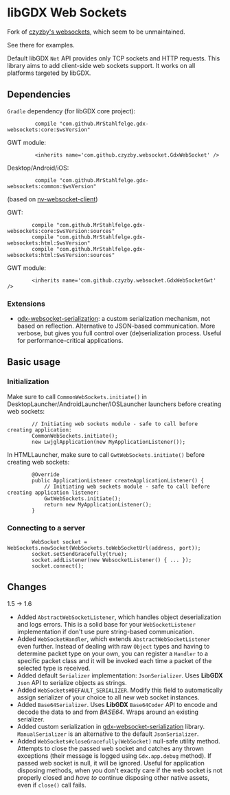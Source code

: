 # libGDX Web Sockets

Fork of [czyzby's websockets](https://github.com/czyzby/gdx-lml/tree/master/websocket), which seem to be unmaintained.

See there for examples.

Default libGDX `Net` API provides only TCP sockets and HTTP requests. This library aims to add client-side web sockets support.
It works on all platforms targeted by libGDX.

## Dependencies
`Gradle` dependency (for libGDX core project):
```
         compile "com.github.MrStahlfelge.gdx-websockets:core:$wsVersion"
```

GWT module:
```
         <inherits name='com.github.czyzby.websocket.GdxWebSocket' />
```

Desktop/Android/iOS:
```
         compile "com.github.MrStahlfelge.gdx-websockets:common:$wsVersion"
```

(based on [nv-websocket-client](https://github.com/TakahikoKawasaki/nv-websocket-client))

GWT:
```
        compile "com.github.MrStahlfelge.gdx-websockets:core:$wsVersion:sources"
        compile "com.github.MrStahlfelge.gdx-websockets:html:$wsVersion"
        compile "com.github.MrStahlfelge.gdx-websockets:html:$wsVersion:sources"
```

GWT module:
```
        <inherits name='com.github.czyzby.websocket.GdxWebSocketGwt' />
```

### Extensions

- [gdx-websocket-serialization](https://github.com/MrStahlfelge/gdx-websockets/tree/master/serialization): a custom serialization mechanism, not based on reflection. Alternative to JSON-based communication. More verbose, but gives you full control over (de)serialization process. Useful for performance-critical applications.

## Basic usage

### Initialization

Make sure to call `CommonWebSockets.initiate()` in DesktopLauncher/AndroidLauncher/IOSLauncher launchers before creating web sockets:
```
        // Initiating web sockets module - safe to call before creating application:
        CommonWebSockets.initiate();
        new LwjglApplication(new MyApplicationListener());
```

In HTMLLauncher, make sure to call `GwtWebSockets.initiate()` before creating web sockets:
```
        @Override
        public ApplicationListener createApplicationListener() {
            // Initiating web sockets module - safe to call before creating application listener:
            GwtWebSockets.initiate();
            return new MyApplicationListener();
        }
```

### Connecting to a server

```
        WebSocket socket = WebSockets.newSocket(WebSockets.toWebSocketUrl(address, port));
        socket.setSendGracefully(true);
        socket.addListener(new WebsocketListener() { ... });
        socket.connect();
```

## Changes

1.5 -> 1.6

- Added `AbstractWebSocketListener`, which handles object deserialization and logs errors. This is a solid base for your `WebSocketListener` implementation if don't use pure string-based communication. 
- Added `WebSocketHandler`, which extends `AbstractWebSocketListener` even further. Instead of dealing with raw `Object` types and having to determine packet type on your own, you can register a `Handler` to a specific packet class and it will be invoked each time a packet of the selected type is received.
- Added default `Serializer` implementation: `JsonSerializer`. Uses **LibGDX** `Json` API to serialize objects as strings.
- Added `WebSockets#DEFAULT_SERIALIZER`. Modify this field to automatically assign serializer of your choice to all new web socket instances.
- Added `Base64Serializer`. Uses **LibGDX** `Base64Coder` API to encode and decode the data to and from *BASE64*. Wraps around an existing serializer.
- Added custom serialization in [gdx-websocket-serialization](natives/serialization) library. `ManualSerializer` is an alternative to the default `JsonSerializer`.
- Added `WebSockets#closeGracefully(WebSocket)` null-safe utility method. Attempts to close the passed web socket and catches any thrown exceptions (their message is logged using `Gdx.app.debug` method). If passed web socket is null, it will be ignored. Useful for application disposing methods, when you don't exactly care if the web socket is not properly closed and *have to* continue disposing other native assets, even if `close()` call fails.
